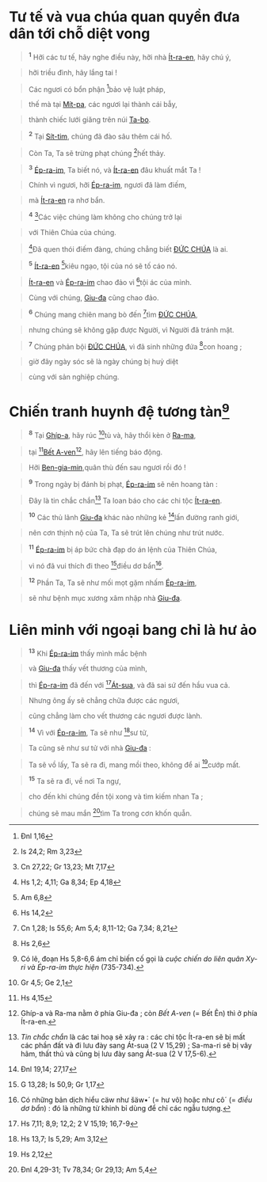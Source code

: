 # Tư tế và vua chúa quan quyền đưa dân tới chỗ diệt vong

> <sup><b>1</b></sup> Hỡi các tư tế, hãy nghe điều này, hỡi nhà [Ít-ra-en](), hãy chú ý,
>


> hỡi triều đình, hãy lắng tai !
>


> Các ngươi có bổn phận [^1@-dfdb3ff2-aed0-4919-9411-66d24b89b2fa]bảo vệ luật pháp,
>


> thế mà tại [Mít-pa](), các ngươi lại thành cái bẫy,
>


> thành chiếc lưới giăng trên núi [Ta-bo]().
>


> <sup><b>2</b></sup> Tại [Sít-tim](), chúng đã đào sâu thêm cái hố.
>


> Còn Ta, Ta sẽ trừng phạt chúng [^2@-dfdb3ff2-aed0-4919-9411-66d24b89b2fa]hết thảy.
>


> <sup><b>3</b></sup> [Ép-ra-im](), Ta biết nó, và [Ít-ra-en]() đâu khuất mắt Ta !
>


> Chính vì ngươi, hỡi [Ép-ra-im](), ngươi đã làm điếm,
>


> mà [Ít-ra-en]() ra nhơ bẩn.
>


> <sup><b>4</b></sup> [^3@-dfdb3ff2-aed0-4919-9411-66d24b89b2fa]Các việc chúng làm không cho chúng trở lại
>


> với Thiên Chúa của chúng.
>


> [^4@-dfdb3ff2-aed0-4919-9411-66d24b89b2fa]Đã quen thói điếm đàng, chúng chẳng biết [ĐỨC CHÚA]() là ai.
>


> <sup><b>5</b></sup> [Ít-ra-en]() [^5@-dfdb3ff2-aed0-4919-9411-66d24b89b2fa]kiêu ngạo, tội của nó sẽ tố cáo nó.
>


> [Ít-ra-en]() và [Ép-ra-im]() chao đảo vì [^6@-dfdb3ff2-aed0-4919-9411-66d24b89b2fa]tội ác của mình.
>


> Cùng với chúng, [Giu-đa]() cũng chao đảo.
>


> <sup><b>6</b></sup> Chúng mang chiên mang bò đến [^7@-dfdb3ff2-aed0-4919-9411-66d24b89b2fa]tìm [ĐỨC CHÚA](),
>


> nhưng chúng sẽ không gặp được Người, vì Người đã tránh mặt.
>


> <sup><b>7</b></sup> Chúng phản bội [ĐỨC CHÚA](), vì đã sinh những đứa [^8@-dfdb3ff2-aed0-4919-9411-66d24b89b2fa]con hoang ;
>


> giờ đây ngày sóc sẽ là ngày chúng bị huỷ diệt
>


> cùng với sản nghiệp chúng.
>


# Chiến tranh huynh đệ tương tàn[^1-dfdb3ff2-aed0-4919-9411-66d24b89b2fa]

> <sup><b>8</b></sup> Tại [Ghíp-a](), hãy rúc [^9@-dfdb3ff2-aed0-4919-9411-66d24b89b2fa]tù và, hãy thổi kèn ở [Ra-ma](),
>


> tại [^10@-dfdb3ff2-aed0-4919-9411-66d24b89b2fa][Bết A-ven]()[^2-dfdb3ff2-aed0-4919-9411-66d24b89b2fa], hãy lên tiếng báo động.
>


> Hỡi [Ben-gia-min](),quân thù đến sau ngươi rồi đó !
>


> <sup><b>9</b></sup> Trong ngày bị đánh bị phạt, [Ép-ra-im]() sẽ nên hoang tàn :
>


> Đây là tin chắc chắn[^3-dfdb3ff2-aed0-4919-9411-66d24b89b2fa] Ta loan báo cho các chi tộc [Ít-ra-en]().
>


> <sup><b>10</b></sup> Các thủ lãnh [Giu-đa]() khác nào những kẻ [^11@-dfdb3ff2-aed0-4919-9411-66d24b89b2fa]lấn đường ranh giới,
>


> nên cơn thịnh nộ của Ta, Ta sẽ trút lên chúng như trút nước.
>


> <sup><b>11</b></sup> [Ép-ra-im]() bị áp bức chà đạp do án lệnh của Thiên Chúa,
>


> vì nó đã vui thích đi theo [^12@-dfdb3ff2-aed0-4919-9411-66d24b89b2fa]điều dơ bẩn[^4-dfdb3ff2-aed0-4919-9411-66d24b89b2fa].
>


> <sup><b>12</b></sup> Phần Ta, Ta sẽ như mối mọt gặm nhấm [Ép-ra-im](),
>


> sẽ như bệnh mục xương xâm nhập nhà [Giu-đa]().
>


# Liên minh với ngoại bang chỉ là hư ảo

> <sup><b>13</b></sup> Khi [Ép-ra-im]() thấy mình mắc bệnh
>


> và [Giu-đa]() thấy vết thương của mình,
>


> thì [Ép-ra-im]() đã đến với [^13@-dfdb3ff2-aed0-4919-9411-66d24b89b2fa][Át-sua](), và đã sai sứ đến hầu vua cả.
>


> Nhưng ông ấy sẽ chẳng chữa được các ngươi,
>


> cũng chẳng làm cho vết thương các ngươi được lành.
>


> <sup><b>14</b></sup> Vì với [Ép-ra-im](), Ta sẽ như [^14@-dfdb3ff2-aed0-4919-9411-66d24b89b2fa]sư tử,
>


> Ta cũng sẽ như sư tử với nhà [Giu-đa]() :
>


> Ta sẽ vồ lấy, Ta sẽ ra đi, mang mồi theo, không để ai [^15@-dfdb3ff2-aed0-4919-9411-66d24b89b2fa]cướp mất.
>


> <sup><b>15</b></sup> Ta sẽ ra đi, về nơi Ta ngự,
>


> cho đến khi chúng đền tội xong và tìm kiếm nhan Ta ;
>


> chúng sẽ mau mắn [^16@-dfdb3ff2-aed0-4919-9411-66d24b89b2fa]tìm Ta trong cơn khốn quẫn.
>

[^1-dfdb3ff2-aed0-4919-9411-66d24b89b2fa]: Có lẽ, đoạn Hs 5,8-6,6 ám chỉ biến cố gọi là *cuộc chiến do liên quân Xy-ri và Ép-ra-im thực hiện* (735-734).
[^2-dfdb3ff2-aed0-4919-9411-66d24b89b2fa]: Ghíp-a và Ra-ma nằm ở phía Giu-đa ; còn *Bết A-ven* (= Bết Ên) thì ở phía Ít-ra-en.
[^3-dfdb3ff2-aed0-4919-9411-66d24b89b2fa]: *Tin chắc chắn* là các tai hoạ sẽ xảy ra : các chi tộc Ít-ra-en sẽ bị mất các phần đất và đi lưu đày sang Át-sua (2 V 15,29) ; Sa-ma-ri sẽ bị vây hãm, thất thủ và cũng bị lưu đày sang Át-sua (2 V 17,5-6).
[^4-dfdb3ff2-aed0-4919-9411-66d24b89b2fa]: Có những bản dịch hiểu cäw như šäw•´ (= hư vô) hoặc như cô´ (= *điều dơ bẩn*) : đó là những từ khinh bỉ dùng để chỉ các ngẫu tượng.
[^1@-dfdb3ff2-aed0-4919-9411-66d24b89b2fa]: Đnl 1,16
[^2@-dfdb3ff2-aed0-4919-9411-66d24b89b2fa]: Is 24,2; Rm 3,23
[^3@-dfdb3ff2-aed0-4919-9411-66d24b89b2fa]: Cn 27,22; Gr 13,23; Mt 7,17
[^4@-dfdb3ff2-aed0-4919-9411-66d24b89b2fa]: Hs 1,2; 4,11; Ga 8,34; Ep 4,18
[^5@-dfdb3ff2-aed0-4919-9411-66d24b89b2fa]: Am 6,8
[^6@-dfdb3ff2-aed0-4919-9411-66d24b89b2fa]: Hs 14,2
[^7@-dfdb3ff2-aed0-4919-9411-66d24b89b2fa]: Cn 1,28; Is 55,6; Am 5,4; 8,11-12; Ga 7,34; 8,21
[^8@-dfdb3ff2-aed0-4919-9411-66d24b89b2fa]: Hs 2,6
[^9@-dfdb3ff2-aed0-4919-9411-66d24b89b2fa]: Gr 4,5; Ge 2,1
[^10@-dfdb3ff2-aed0-4919-9411-66d24b89b2fa]: Hs 4,15
[^11@-dfdb3ff2-aed0-4919-9411-66d24b89b2fa]: Đnl 19,14; 27,17
[^12@-dfdb3ff2-aed0-4919-9411-66d24b89b2fa]: G 13,28; Is 50,9; Gr 1,17
[^13@-dfdb3ff2-aed0-4919-9411-66d24b89b2fa]: Hs 7,11; 8,9; 12,2; 2 V 15,19; 16,7-9
[^14@-dfdb3ff2-aed0-4919-9411-66d24b89b2fa]: Hs 13,7; Is 5,29; Am 3,12
[^15@-dfdb3ff2-aed0-4919-9411-66d24b89b2fa]: Hs 2,12
[^16@-dfdb3ff2-aed0-4919-9411-66d24b89b2fa]: Đnl 4,29-31; Tv 78,34; Gr 29,13; Am 5,4